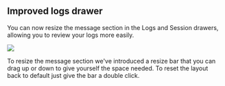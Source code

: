 ## Improved logs drawer

You can now resize the message section in the Logs and Session drawers, allowing you to review your logs more easily. 

![](https://files.readme.io/61de19f-image.png)

To resize the message section we've introduced a resize bar that you can drag up or down to give yourself the space needed. To reset the layout back to default just give the bar a double click.